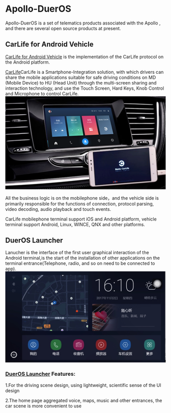 # Apollo-DuerOS
 Apollo-DuerOS is a set of telematics products associated with the Apollo , and there are several open source products at present.

## CarLife for Android Vehicle 

[CarLife for Android Vehicle](https://github.com/ApolloAuto/apollo-DuerOS/tree/master/CarLife-Android-Vehicle) is the implementation of the CarLife protocol on the Android platform.

[CarLife](http://carlife.baidu.com/)CarLife is a Smartphone-Integration solution, with which drivers can  share the mobile applications suitable for safe driving conditions on MD (Mobile Device) to HU (Head Unit) through the multi-screen sharing and interaction technology, and use the Touch Screen, Hard Keys, Knob Control and Microphone to control CarLife. 
![CarLife Screen](CarLife.png)

All the business logic is on the mobilephone side，and the vehicle side  is primarily responsible for the functions of connection, protocol parsing, video decoding, audio playback and touch events.

CarLife mobilephone terminal support iOS and Android platform, vehicle terminal support Android, Linux, WINCE, QNX and other platforms.

## DuerOS Launcher
Lanucher is the interface of the first user graphical interaction of the Android terminal,is the start of the installation of other applications on the terminal entrance(Telephone, radio, and so on need to be connected to app).
![Launcher Screen](Launcher.jpeg)

### [DuerOS Launcher](https://github.com/ApolloAuto/apollo-DuerOS/tree/master/DuerOS-Launcher) Features:
1.For the driving scene design, using lightweight, scientific sense of the UI design

2.The home page aggregated voice, maps, music and other entrances, the car scene is more convenient to use
